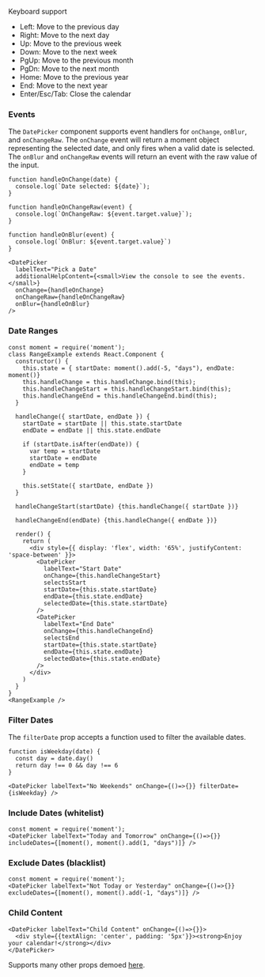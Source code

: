 Keyboard support

* Left: Move to the previous day
* Right: Move to the next day
* Up: Move to the previous week
* Down: Move to the next week
* PgUp: Move to the previous month
* PgDn: Move to the next month
* Home: Move to the previous year
* End: Move to the next year
* Enter/Esc/Tab: Close the calendar

### Events

The `DatePicker` component supports event handlers for `onChange`, `onBlur`, and `onChangeRaw`. The
`onChange` event will return a moment object representing the selected date, and only fires when
a valid date is selected.  The `onBlur` and `onChangeRaw` events will return an event with the
raw value of the input.
```
function handleOnChange(date) {
  console.log(`Date selected: ${date}`);
}

function handleOnChangeRaw(event) {
  console.log(`OnChangeRaw: ${event.target.value}`);
}

function handleOnBlur(event) {
  console.log(`OnBlur: ${event.target.value}`)
}

<DatePicker
  labelText="Pick a Date"
  additionalHelpContent={<small>View the console to see the events.</small>}
  onChange={handleOnChange}
  onChangeRaw={handleOnChangeRaw}
  onBlur={handleOnBlur}
/>
```

### Date Ranges

```
const moment = require('moment');
class RangeExample extends React.Component {
  constructor() {
    this.state = { startDate: moment().add(-5, "days"), endDate: moment()}
    this.handleChange = this.handleChange.bind(this);
    this.handleChangeStart = this.handleChangeStart.bind(this);
    this.handleChangeEnd = this.handleChangeEnd.bind(this);
  }

  handleChange({ startDate, endDate }) {
    startDate = startDate || this.state.startDate
    endDate = endDate || this.state.endDate

    if (startDate.isAfter(endDate)) {
      var temp = startDate
      startDate = endDate
      endDate = temp
    }

    this.setState({ startDate, endDate })
  }

  handleChangeStart(startDate) {this.handleChange({ startDate })}

  handleChangeEnd(endDate) {this.handleChange({ endDate })}

  render() {
    return (
      <div style={{ display: 'flex', width: '65%', justifyContent: 'space-between' }}>
        <DatePicker
          labelText="Start Date"
          onChange={this.handleChangeStart}
          selectsStart
          startDate={this.state.startDate}
          endDate={this.state.endDate}
          selectedDate={this.state.startDate}
        />
        <DatePicker
          labelText="End Date"
          onChange={this.handleChangeEnd}
          selectsEnd
          startDate={this.state.startDate}
          endDate={this.state.endDate}
          selectedDate={this.state.endDate}
        />
      </div>
    )
  }
}
<RangeExample />
```

### Filter Dates

The `filterDate` prop accepts a function used to filter the available dates.

```
function isWeekday(date) {
  const day = date.day()
  return day !== 0 && day !== 6
}

<DatePicker labelText="No Weekends" onChange={()=>{}} filterDate={isWeekday} />

```

### Include Dates (whitelist)

```
const moment = require('moment');
<DatePicker labelText="Today and Tomorrow" onChange={()=>{}} includeDates={[moment(), moment().add(1, "days")]} />
```

### Exclude Dates (blacklist)

```
const moment = require('moment');
<DatePicker labelText="Not Today or Yesterday" onChange={()=>{}} excludeDates={[moment(), moment().add(-1, "days")]} />
```

### Child Content

```
<DatePicker labelText="Child Content" onChange={()=>{}}>
  <div style={{textAlign: 'center', padding: '5px'}}><strong>Enjoy your calendar!</strong></div>
</DatePicker>
```

Supports many other props demoed <a href="https://hacker0x01.github.io/react-datepicker" target="blank">here</a>.
